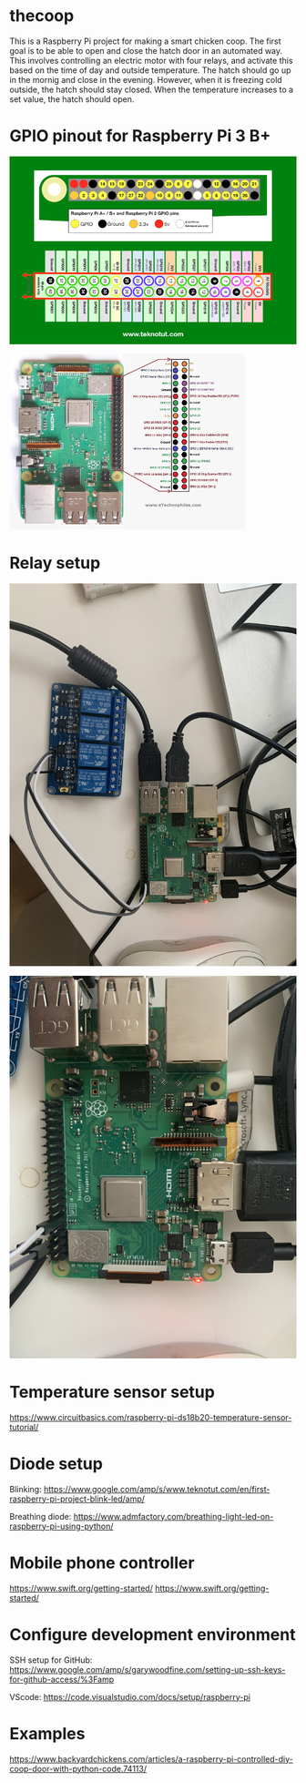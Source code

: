 # thecoop

This is a Raspberry Pi project for making a smart chicken coop. The first goal is to be able to open and close the hatch door in an automated way. This involves controlling an electric motor with four relays, and activate this based on the time of day and outside temperature. The hatch should go up in the mornig and close in the evening. However, when it is freezing cold outside, the hatch should stay closed. When the temperature increases to a set value, the hatch should open.

# GPIO pinout for Raspberry Pi 3 B+

![GPIO pinout](https://github.com/josmiseth/thecoop/blob/main/img/raspberry_pi_3b%2B_pins_2.jpeg "GPIO pinout")

![GPIO pinout](https://github.com/josmiseth/thecoop/blob/main/img/raspberry_pi_3b%2B_pins.jpeg "GPIO pinout")


# Relay setup

![Setup for relay](https://github.com/josmiseth/thecoop/blob/main/img/relay_wiring_overview.jpeg "Relay wiring overview")

![Relay wiring details](https://github.com/josmiseth/thecoop/blob/main/img/relay_wiring.jpeg "Relay wiring details")


# Temperature sensor setup

https://www.circuitbasics.com/raspberry-pi-ds18b20-temperature-sensor-tutorial/

# Diode setup

Blinking: https://www.google.com/amp/s/www.teknotut.com/en/first-raspberry-pi-project-blink-led/amp/

Breathing diode: https://www.admfactory.com/breathing-light-led-on-raspberry-pi-using-python/


# Mobile phone controller  

https://www.swift.org/getting-started/ https://www.swift.org/getting-started/


# Configure development environment 

SSH setup for GitHub: https://www.google.com/amp/s/garywoodfine.com/setting-up-ssh-keys-for-github-access/%3Famp

VScode: https://code.visualstudio.com/docs/setup/raspberry-pi


# Examples 

https://www.backyardchickens.com/articles/a-raspberry-pi-controlled-diy-coop-door-with-python-code.74113/


